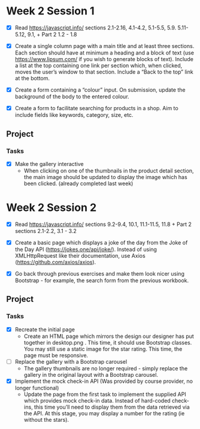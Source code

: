 # Week 2 Session 1 #
- [x] Read https://javascript.info/ sections 2.1-2.16, 4.1-4.2, 5.1-5.5, 5.9. 5.11-5.12, 9.1, + Part 2 1.2 - 1.8
- [x] Create a single column page with a main title and at least three sections. Each section should have at
  minimum a heading and a block of text (use https://www.lipsum.com/ if you wish to generate blocks of
  text). Include a list at the top containing one link per section which, when clicked, moves the user’s
  window to that section. Include a “Back to the top” link at the bottom.
- [x] Create a form containing a “colour” input. On submission, update the background of the body to the
  entered colour.
- [x] Create a form to facilitate searching for products in a shop. Aim to include fields like keywords,
  category, size, etc.

  
## Project ##
### Tasks ###
- [x] Make the gallery interactive
  - When clicking on one of the thumbnails in the product detail section, the main image should be updated to
    display the image which has been clicked. (already completed last week)


# Week 2 Session 2 #
- [x] Read https://javascript.info/ sections 9.2-9.4, 10.1, 11.1-11.5, 11.8 + Part 2 sections 2.1-2.2, 3.1 - 3.2
- [x] Create a basic page which displays a joke of the day from the Joke of the Day API (https://jokes.one/api/joke/). Instead of using
  XMLHttpRequest like their documentation, use Axios (https://github.com/axios/axios).
- [x] Go back through previous exercises and make them look nicer using Bootstrap - for example, the
  search form from the previous workbook.


## Project ##
### Tasks ###
- [x] Recreate the initial page
  - Create an HTML page which mirrors the design our designer has put together in desktop.png . This
    time, it should use Bootstrap classes. You may still use a static image for the star rating. This time, the page
    must be responsive.
- [ ] Replace the gallery with a Bootstrap carousel
  - The gallery thumbnails are no longer required - simply replace the gallery in the original layout with a
    Bootstrap carousel.
- [x] Implement the mock check-in API (Was provided by course provider, no longer functional)
  - Update the page from the first task to implement the supplied API which provides mock check-in data.
    Instead of hard-coded check-ins, this time you’ll need to display them from the data retrieved via the API. At
    this stage, you may display a number for the rating (ie without the stars).